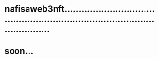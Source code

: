 # nafisaweb3nft.....................................................................................................
# soon...
